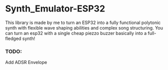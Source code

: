 # Synth_Emulator-ESP32 

This library is made by me to turn an ESP32 into a fully functional polytonic synth with flexible wave shaping abilities and complex song structuring. You can turn an esp32 with a single cheap piezzo buzzer basically into a full-fledged synth!







### TODO:

Add ADSR Envelope